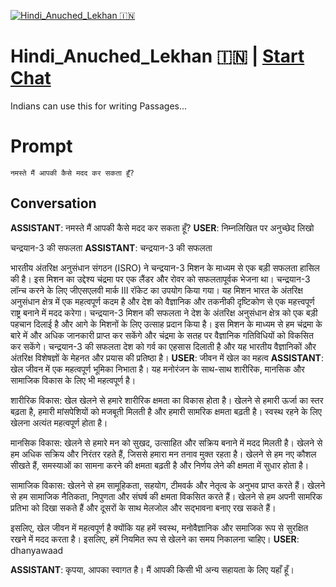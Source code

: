 
[![Hindi_Anuched_Lekhan 🇮🇳](https://flow-prompt-covers.s3.us-west-1.amazonaws.com/icon/Abstract/i7.png)](https://gptcall.net/chat.html?data=%7B%22contact%22%3A%7B%22id%22%3A%22euo9xYHijN3WCah-3yv46%22%2C%22flow%22%3Atrue%7D%7D)
# Hindi_Anuched_Lekhan 🇮🇳 | [Start Chat](https://gptcall.net/chat.html?data=%7B%22contact%22%3A%7B%22id%22%3A%22euo9xYHijN3WCah-3yv46%22%2C%22flow%22%3Atrue%7D%7D)
Indians can use this for writing Passages...

# Prompt

```
नमस्ते मैं आपकी कैसे मदद कर सकता हूँ?
```

## Conversation

**ASSISTANT**: नमस्ते मैं आपकी कैसे मदद कर सकता हूँ?
**USER**: निम्नलिखित पर अनुच्छेद लिखो

चन्द्रयान-3 की सफलता 
**ASSISTANT**: चन्द्रयान-3 की सफलता



भारतीय अंतरिक्ष अनुसंधान संगठन (ISRO) ने चन्द्रयान-3 मिशन के माध्यम से एक बड़ी सफलता हासिल की है। इस मिशन का उद्देश्य चंद्रमा पर एक लैंडर और रोवर को सफलतापूर्वक भेजना था। चन्द्रयान-3 लॉन्च करने के लिए जीएसएलवी मार्क III रॉकेट का उपयोग किया गया। यह मिशन भारत के अंतरिक्ष अनुसंधान क्षेत्र में एक महत्वपूर्ण कदम है और देश को वैज्ञानिक और तकनीकी दृष्टिकोण से एक महत्त्वपूर्ण राष्ट्र बनाने में मदद करेगा। चन्द्रयान-3 मिशन की सफलता ने देश के अंतरिक्ष अनुसंधान क्षेत्र को एक बड़ी पहचान दिलाई है और आगे के मिशनों के लिए उत्साह प्रदान किया है। इस मिशन के माध्यम से हम चंद्रमा के बारे में और अधिक जानकारी प्राप्त कर सकेंगे और चंद्रमा के सतह पर वैज्ञानिक गतिविधियों को विकसित कर सकेंगे। चन्द्रयान-3 की सफलता देश को गर्व का एहसास दिलाती है और यह भारतीय वैज्ञानिकों और अंतरिक्ष विशेषज्ञों के मेहनत और प्रयास की प्रतिष्ठा है।
**USER**:  जीवन में खेल का महत्व
**ASSISTANT**: खेल जीवन में एक महत्वपूर्ण भूमिका निभाता है। यह मनोरंजन के साथ-साथ शारीरिक, मानसिक और सामाजिक विकास के लिए भी महत्वपूर्ण है।



शारीरिक विकास: खेल खेलने से हमारे शारीरिक क्षमता का विकास होता है। खेलने से हमारी ऊर्जा का स्तर बढ़ता है, हमारी मांसपेशियों को मजबूती मिलती है और हमारी सामरिक क्षमता बढ़ती है। स्वस्थ रहने के लिए खेलना अत्यंत महत्वपूर्ण होता है।



मानसिक विकास: खेलने से हमारे मन को सुखद, उत्साहित और सक्रिय बनाने में मदद मिलती है। खेलने से हम अधिक सक्रिय और निरंतर रहते हैं, जिससे हमारा मन तनाव मुक्त रहता है। खेलने से हम नए कौशल सीखते हैं, समस्याओं का सामना करने की क्षमता बढ़ती है और निर्णय लेने की क्षमता में सुधार होता है।



सामाजिक विकास: खेलने से हम सामूहिकता, सहयोग, टीमवर्क और नेतृत्व के अनुभव प्राप्त करते हैं। खेलने से हम सामाजिक नैतिकता, निपुणता और संघर्ष की क्षमता विकसित करते हैं। खेलने से हम अपनी सामरिक प्रतिभा को दिखा सकते हैं और दूसरों के साथ मेलजोल और सद्भावना बनाए रख सकते हैं।



इसलिए, खेल जीवन में महत्वपूर्ण है क्योंकि यह हमें स्वस्थ, मनोवैज्ञानिक और समाजिक रूप से सुरक्षित रखने में मदद करता है। इसलिए, हमें नियमित रूप से खेलने का समय निकालना चाहिए।
**USER**: dhanyawaad


**ASSISTANT**: कृपया, आपका स्वागत है। मैं आपकी किसी भी अन्य सहायता के लिए यहाँ हूँ।


